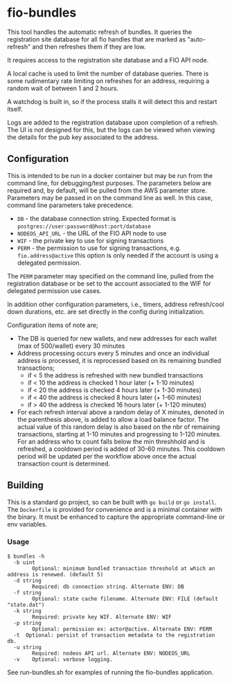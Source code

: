 # fio-bundles

This tool handles the automatic refresh of bundles. It queries the registration site database for all fio handles that are marked as "auto-refresh" and then refreshes them if they are low.

It requires access to the registration site database and a FIO API node.

A local cache is used to limit the number of database queries. There is some rudimentary rate limiting on refreshes for an address, requiring a random wait of between 1 and 2 hours.

A watchdog is built in, so if the process stalls it will detect this and restart itself.

Logs are added to the registration database upon completion of a refresh. The UI is not designed for this, but the logs can be viewed when viewing the details for the pub key associated to the address.

## Configuration

This is intended to be run in a docker container but may be run from the command line, for debugging/test purposes. The parameters below are required and, by default, will be pulled from the AWS parameter store. Parameters may be passed in on the command line as well. In this case, command line parameters take precedence.

* `DB` - the database connection string. Expected format is `postgres://user:password@host:port/database`
* `NODEOS_API_URL` - the URL of the FIO API node to use
* `WIF` - the private key to use for signing transactions
* `PERM` - the permission to use for signing transactions, e.g. `fio.address@active` this option is only needed if the account is using a delegated permission.

The `PERM` parameter may specified on the command line, pulled from the registration database or be set to the account associated to the WIF for delegated permission use cases.

In addition other configuration parameters, i.e., timers, address refresh/cool down durations, etc. are set directly in the config during initialization.

Configuration items of note are;
* The DB is queried for new wallets, and new addresses for each wallet (max of 500/wallet) every 30 minutes
* Address processing occurs every 5 minutes and once an individual address is processed, it is reprocessed based on its remaining bundled transactions;
  * if < 5 the address is refreshed with new bundled transactions
  * if < 10 the address is checked 1 hour later (+ 1-10 minutes)
  * if < 20 the address is checked 4 hours later (+ 1-30 minutes)
  * if < 40 the address is checked 8 hours later (+ 1-60 minutes)
  * if > 40 the address is checked 16 hours later (+ 1-120 minutes)
* For each refresh interval above a random delay of X minutes, denoted in the parenthesis above, is added to allow a load balance factor. The actual value of this random delay is also based on the nbr of remaining transactions, starting at 1-10 minutes and progressing to 1-120 minutes. For an address who tx count falls below the min threshhold and is refreshed, a cooldown period is added of 30-60 minutes. This cooldown period will be updated per the workflow above once the actual transaction count is determined.

## Building

This is a standard go project, so can be built with `go build` or `go install`. The `Dockerfile` is provided for convenience and is a minimal container with the binary. It must be enhanced to capture the appropriate command-line or env variables.

### Usage

```
$ bundles -h
  -b uint
    	Optional: minimum bundled transaction threshold at which an address is renewed. (default 5)
  -d string
    	Required: db connection string. Alternate ENV: DB
  -f string
    	Optional: state cache filename. Alternate ENV: FILE (default "state.dat")
  -k string
    	Required: private key WIF. Alternate ENV: WIF
  -p string
    	Optional: permission ex: actor@active. Alternate ENV: PERM
  -t  Optional: persist of transaction metadata to the registration db.
  -u string
    	Required: nodeos API url. Alternate ENV: NODEOS_URL
  -v	Optional: verbose logging.
```

See run-bundles.sh for examples of running the fio-bundles application.